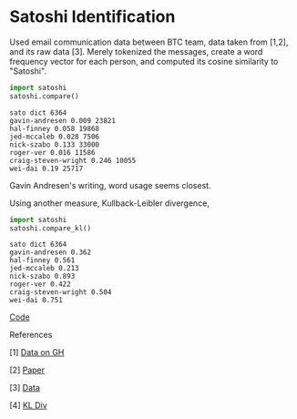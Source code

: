 # Satoshi Identification

Used email communication data between BTC team, data taken from [1,2],
and its raw data [3]. Merely tokenized the messages, create a word
frequency vector for each person, and computed its cosine similarity
to "Satoshi".

```python
import satoshi
satoshi.compare()
```

```text
sato dict 6364
gavin-andresen 0.009 23821
hal-finney 0.058 19868
jed-mccaleb 0.028 7506
nick-szabo 0.133 33000
roger-ver 0.016 11586
craig-steven-wright 0.246 10055
wei-dai 0.19 25717
```

Gavin Andresen's writing, word usage seems closest.

Using another measure, Kullback-Leibler divergence,

```python
import satoshi
satoshi.compare_kl()
```

```text
sato dict 6364
gavin-andresen 0.362
hal-finney 0.561
jed-mccaleb 0.213
nick-szabo 0.893
roger-ver 0.422
craig-steven-wright 0.504
wei-dai 0.751
```

[Code](satoshi.py)

References

[1] [Data on GH](https://github.com/jlwatson/cs224n-project)

[2] [Paper](https://web.stanford.edu/class/archive/cs/cs224n/cs224n.1184/reports/6858026.pdf)

[3] [Data](https://drive.google.com/uc?export=view&id=1ZmJyQr1QTg6XyNjdfOZVOZOMEt90z3v-)

[4] [KL Div](https://machinelearningmastery.com/divergence-between-probability-distributions/)